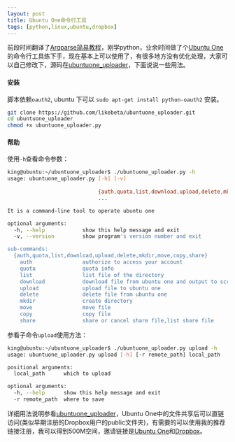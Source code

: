 ```yaml
---
layout: post
title: Ubuntu One命令行工具
tags: [python,linux,ubuntu,dropbox]
---
```


前段时间翻译了[Argparse简易教程][1]，刚学python，业余时间做了个[Ubuntu One][2]的命令行工具练下手，现在基本上可以使用了，有很多地方没有优化处理，大家可以自己修改下，源码在[ubuntuone_uploader][3]，下面说说一些用法。

<!--more-->

#### 安装

脚本依赖`oauth2`, ubuntu 下可以 `sudo apt-get install python-oauth2` 安装。

```sh
git clone https://github.com/likebeta/ubuntuone_uploader.git
cd ubuntuone_uploader
chmod +x ubuntuone_uploader.py
```

#### 帮助

使用`-h`查看命令参数：

```sh
king@ubuntu:~/ubuntuone_uploader$ ./ubuntuone_uploader.py -h
usage: ubuntuone_uploader.py [-h] [-v]
                             
                             {auth,quota,list,download,upload,delete,mkdir,move,copy,share}
                             ...

It is a command-line tool to operate ubuntu one

optional arguments:
  -h, --help            show this help message and exit
  -v, --version         show program's version number and exit

sub-commands:
  {auth,quota,list,download,upload,delete,mkdir,move,copy,share}
    auth                authorize to access your account
    quota               quota info
    list                list file of the directory
    download            download file from ubuntu one and output to screen
    upload              upload file to ubuntu one
    delete              delete file from ubuntu one
    mkdir               create directory
    move                move file
    copy                copy file
    share               share or cancel share file,list share file
```

参看子命令`upload`使用方法：

```sh
king@ubuntu:~/ubuntuone_uploader$ ./ubuntuone_uploader.py upload -h
usage: ubuntuone_uploader.py upload [-h] [-r remote_path] local_path

positional arguments:
  local_path      which to upload

optional arguments:
  -h, --help      show this help message and exit
  -r remote_path  where to save
```

详细用法说明参看[ubuntuone_uploader][4]，Ubuntu One中的文件共享后可以直链访问(类似早期注册的Dropbox用户的public文件夹)，有需要的可以使用我的推荐链接注册，我可以得到500M空间，邀请链接是[Ubuntu One][5]和[Dropbox][6]。


  [1]: http://blog.9527.eu.org/argparse.html
  [2]: https://one.ubuntu.com/referrals/referee/1698584/
  [3]: https://github.com/likebeta/ubuntuone_uploader
  [4]: https://github.com/likebeta/ubuntuone_uploader
  [5]: https://one.ubuntu.com/referrals/referee/1698584/
  [6]: http://db.tt/jacpdIw